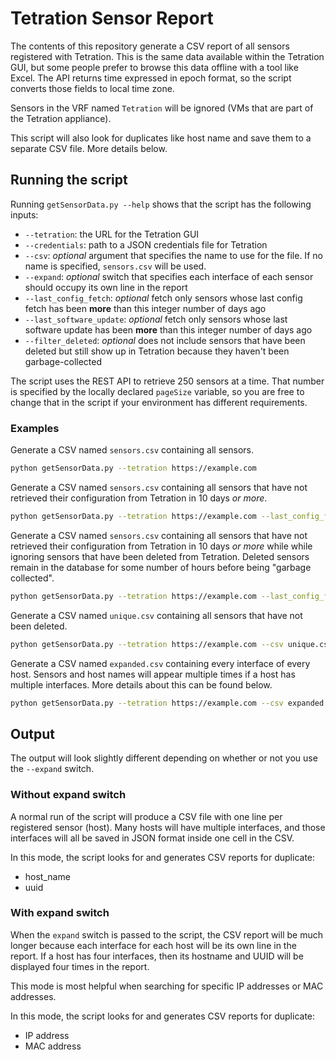 # Tetration Sensor Report

The contents of this repository generate a CSV report of all sensors registered with Tetration. This is the same data available within the Tetration GUI, but some people prefer to browse this data offline with a tool like Excel. The API returns time expressed in epoch format, so the script converts those fields to local time zone.

Sensors in the VRF named `Tetration` will be ignored (VMs that are part of the Tetration appliance).

This script will also look for duplicates like host name and save them to a separate CSV file. More details below.

## Running the script

Running `getSensorData.py --help` shows that the script has the following inputs:
- `--tetration`: the URL for the Tetration GUI
- `--credentials`: path to a JSON credentials file for Tetration
- `--csv`: *optional* argument that specifies the name to use for the file. If no name is specified, `sensors.csv` will be used.
- `--expand`: *optional* switch that specifies each interface of each sensor should occupy its own line in the report
- `--last_config_fetch`: *optional* fetch only sensors whose last config fetch has been **more** than this integer number of days ago
- `--last_software_update`: *optional* fetch only sensors whose last software update has been **more** than this integer number of days ago
- `--filter_deleted`: *optional* does not include sensors that have been deleted but still show up in Tetration because they haven't been garbage-collected

The script uses the REST API to retrieve 250 sensors at a time. That number is specified by the locally declared `pageSize` variable, so you are free to change that in the script if your environment has different requirements.

### Examples

Generate a CSV named `sensors.csv` containing all sensors.
```bash
python getSensorData.py --tetration https://example.com
```
Generate a CSV named `sensors.csv` containing all sensors that have not retrieved their configuration from Tetration in 10 days *or more*.
```bash
python getSensorData.py --tetration https://example.com --last_config_fetch 10
```
Generate a CSV named `sensors.csv` containing all sensors that have not retrieved their configuration from Tetration in 10 days *or more* while while ignoring sensors that have been deleted from Tetration. Deleted sensors remain in the database for some number of hours before being "garbage collected".
```bash
python getSensorData.py --tetration https://example.com --last_config_fetch 10 --filter_deleted
```
Generate a CSV named `unique.csv` containing all sensors that have not been deleted.
```bash
python getSensorData.py --tetration https://example.com --csv unique.csv --filter_deleted
```
Generate a CSV named `expanded.csv` containing every interface of every host. Sensors and host names will appear multiple times if a host has multiple interfaces. More details about this can be found below.
```bash
python getSensorData.py --tetration https://example.com --csv expanded.csv --expand
```
## Output

The output will look slightly different depending on whether or not you use the `--expand` switch.

### Without expand switch

A normal run of the script will produce a CSV file with one line per registered sensor (host). Many hosts will have multiple interfaces, and those interfaces will all be saved in JSON format inside one cell in the CSV.

In this mode, the script looks for and generates CSV reports for duplicate:
- host_name
- uuid

### With expand switch

When the `expand` switch is passed to the script, the CSV report will be much longer because each interface for each host will be its own line in the report. If a host has four interfaces, then its hostname and UUID will be displayed four times in the report.

This mode is most helpful when searching for specific IP addresses or MAC addresses.

In this mode, the script looks for and generates CSV reports for duplicate:
- IP address
- MAC address
